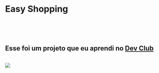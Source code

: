 <h1>Easy Shopping</h1>
<br>
<br>
<br>
<h2>Esse foi um projeto que eu aprendi no <a href = "https://rodolfomori.com.br/devclub" target = "_blank">Dev Club</a></h2>
<br>
<img src = "![image](https://github.com/user-attachments/assets/7cd955c8-dc32-40cc-b134-b609bd98bc03)">
